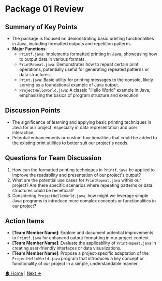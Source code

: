 # Package 01 Review

## Summary of Key Points
- The package is focused on demonstrating basic printing functionalities in Java, including formatted outputs and repetition patterns.
- **Major Functions**:
  - `Printf.java`: Implements formatted printing in Java, showcasing how to output data in various formats.
  - `PrintRepeat.java`: Demonstrates how to repeat certain print operations, potentially useful for generating repeated patterns or data structures.
  - `Print.java`: Basic utility for printing messages to the console, likely serving as a foundational example of Java output.
  - `ProjectHelloWorld.java`: A classic "Hello World" example in Java, emphasizing the basics of program structure and execution.

## Discussion Points
- The significance of learning and applying basic printing techniques in Java for our project, especially in data representation and user interaction.
- Potential enhancements or custom functionalities that could be added to the existing print utilities to better suit our project's needs.

## Questions for Team Discussion
1. How can the formatted printing techniques in `Printf.java` be applied to improve the readability and presentation of our project's output?
2. What are the potential use cases for `PrintRepeat.java` within our project? Are there specific scenarios where repeating patterns or data structures could be beneficial?
3. Considering `ProjectHelloWorld.java`, how might we leverage simple Java programs to introduce more complex concepts or functionalities in our project?

## Action Items
- **[Team Member Name]**: Explore and document potential improvements to `Printf.java` for enhanced output formatting in our project context.
- **[Team Member Name]**: Evaluate the applicability of `PrintRepeat.java` in creating user-friendly interfaces or data visualizations.
- **[Team Member Name]**: Propose a project-specific adaptation of the `ProjectHelloWorld.java` program that introduces a key concept or functionality of our project in a simple, understandable manner.


[🏠 Home](./README.md) | [Next →](./Package_02_Review.md)
